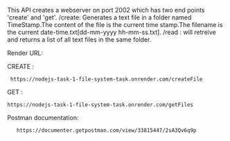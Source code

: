 This API creates a webserver on port 2002 which has two end points 'create' and 'get'.
/create: Generates a text file in a  folder named TimeStamp.The content of the file is the current time stamp.The filename is the current date-time.txt[dd-mm-yyyy hh-mm-ss.txt].
/read : will retreive and returns a list of all text files in the same folder.

Render URL:
 
 CREATE :
 
     https://nodejs-task-1-file-system-task.onrender.com/createFile
              
        
 GET : 
   
    https://nodejs-task-1-file-system-task.onrender.com/getFiles
       
   
Postman documentation:
    
       https://documenter.getpostman.com/view/33815447/2sA3Qv6q9p

      
